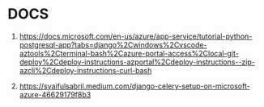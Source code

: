 # DOCS

1. https://docs.microsoft.com/en-us/azure/app-service/tutorial-python-postgresql-app?tabs=django%2Cwindows%2Cvscode-aztools%2Cterminal-bash%2Cazure-portal-access%2Clocal-git-deploy%2Cdeploy-instructions-azportal%2Cdeploy-instructions--zip-azcli%2Cdeploy-instructions-curl-bash

2. https://syaifulsabril.medium.com/django-celery-setup-on-microsoft-azure-46629179f8b3
